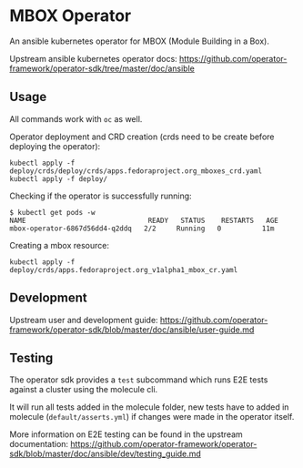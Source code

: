 # MBOX Operator

An ansible kubernetes operator for MBOX (Module Building in a Box).

Upstream ansible kubernetes operator docs: https://github.com/operator-framework/operator-sdk/tree/master/doc/ansible

## Usage

All commands work with `oc` as well.

Operator deployment and CRD creation (crds need to be create before deploying the operator):

```
kubectl apply -f deploy/crds/deploy/crds/apps.fedoraproject.org_mboxes_crd.yaml
kubectl apply -f deploy/
```

Checking if the operator is successfully running:

```
$ kubectl get pods -w
NAME                              READY   STATUS    RESTARTS   AGE
mbox-operator-6867d56dd4-q2ddq   2/2     Running   0          11m
```

Creating a mbox resource:

```
kubectl apply -f deploy/crds/apps.fedoraproject.org_v1alpha1_mbox_cr.yaml
```

## Development

Upstream user and development guide: https://github.com/operator-framework/operator-sdk/blob/master/doc/ansible/user-guide.md

## Testing

The operator sdk provides a `test`  subcommand which runs E2E tests against a cluster using the molecule cli.

It will run all tests added in the molecule folder, new tests have to added in molecule (`default/asserts.yml`) if changes were made in the operator itself.

More information on E2E testing can be found in the upstream documentation: https://github.com/operator-framework/operator-sdk/blob/master/doc/ansible/dev/testing_guide.md
